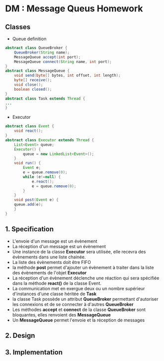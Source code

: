 # DM : Message Queus Homework

## Classes 
- Queue definition 

```Java
abstract class QueueBroker {
    QueueBroker(String name);
    MessageQueue accept(int port);
    MessageQueue connect(String name, int port);
}
abstract class MessageQueue {
    void send(byte[] bytes, int offset, int length);
    byte[] receive();
    void close();
    boolean closed();
}
abstract class Task extends Thread {
...
}
```
- Executor

```Java
abstract class Event {
    void react();
}
abstract class Executor extends Thread {
    List<Event> queue;
    Executor() {
        queue = new LinkedList<Event>();
    }
    void run() {
        Event e;
        e = queue.remove(0);
        while (e!=null) {
            e.react();
            e = queue.remove(0);
        }
    }
    void post(Event e) {
    queue.add(e);
    }
}
```

## 1. Specification

- L'envoie d'un message est un évènement 
- La réception d'un message est un évènement
- Une instance de la classe **Executor** sera utilisée, elle recevra des évènements dans une liste chainée.
- La liste des évènements doit être FIFO
- la méthode **post** permet d'ajouter un évènement à traiter dans la liste des évènements de l'objet **Executor** 
- La réception d'un évènement déclenche une réaction qui sera spécifiée dans la méthode **react()** de la classe Event. 
- La communication met en exergue deux ou un nombre supérieur d'instances d'une classe héritée de **Task**
- la classe Task possède un attribut **QueueBroker** permettant d'autoriser les connexions et de se connecter à d'autres **QueueBroker**
- Les méthodes **accept** et **connect** de la classe **QueueBroker** sont bloquantes, elles renvoient des **MessageQueue**
- Un **MessageQueue** permet l'envoie et la réception de messages


## 2. Design

## 3. Implementation

